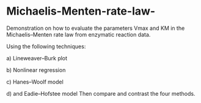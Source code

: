 # Michaelis-Menten-rate-law-
 Demonstration on how to evaluate the parameters Vmax and KM in the Michaelis–Menten rate law from enzymatic reaction data.
 
 Using the following techniques:
 
 a) Lineweaver–Burk plot
 
 b) Nonlinear regression
 
 c) Hanes–Woolf model
 
 d) and Eadie–Hofstee model Then compare and contrast the four methods.
